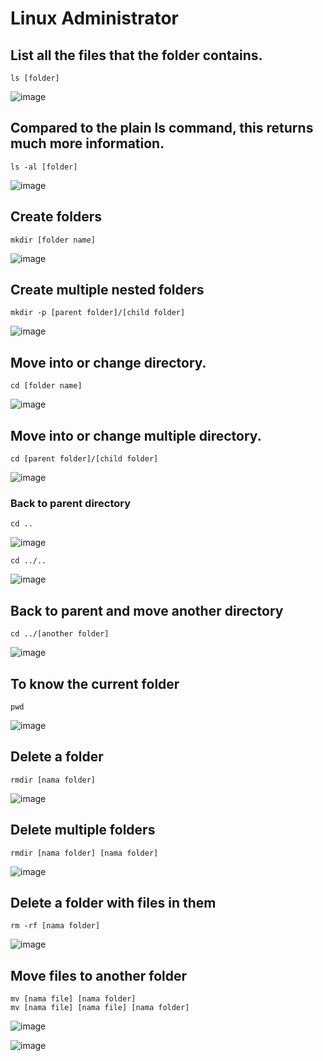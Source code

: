# Linux Administrator

## List all the files that the folder contains. 

```
ls [folder]
```

![image](https://github.com/user-attachments/assets/8fc8cc0a-0c09-474c-a469-2b515dcb79dc)

## Compared to the plain ls command, this returns much more information.

```
ls -al [folder]
```

![image](https://github.com/user-attachments/assets/8f3e4b2b-9a3f-4cc0-9478-d4e40567da3d)

## Create folders 

```
mkdir [folder name]
```

![image](https://github.com/user-attachments/assets/7d636afe-efba-4c88-8f0c-d6eb428b1624)

## Create multiple nested folders 

```
mkdir -p [parent folder]/[child folder]
```

![image](https://github.com/user-attachments/assets/3c58bdce-d1ef-4f2a-b060-876b2e5a75a6)

## Move into or change directory.

```
cd [folder name] 
```

![image](https://github.com/user-attachments/assets/2a146c75-3806-4281-aa67-4a0e59d7d710)

## Move into or change multiple directory.

```
cd [parent folder]/[child folder] 
```

![image](https://github.com/user-attachments/assets/3a816e64-c50c-4399-a70f-5c6ff76a96b1)

### Back to parent directory

```
cd ..
```

![image](https://github.com/user-attachments/assets/9ed4d415-e658-4367-9add-0d3a24142b6d)

```
cd ../..
```

![image](https://github.com/user-attachments/assets/85fb75ad-294b-4c36-976d-7d6142ef541a)

## Back to parent and move another directory 

```
cd ../[another folder]
```

![image](https://github.com/user-attachments/assets/a6dc5974-b4ba-4bdf-9cce-9b18df986c84)

## To know the current folder 

```
pwd
```

![image](https://github.com/user-attachments/assets/54ef0adf-18ed-472f-8f4a-564493bd0cab)

## Delete a folder

```
rmdir [nama folder]
```

![image](https://github.com/user-attachments/assets/df6d4347-afa9-4e12-ba69-20f191226cc6)

## Delete multiple folders

```
rmdir [nama folder] [nama folder]
```

![image](https://github.com/user-attachments/assets/8cd84420-c6bb-46d4-bad8-7bbee0724488)

## Delete a folder with files in them

```
rm -rf [nama folder]
```

![image](https://github.com/user-attachments/assets/32832362-9b94-499b-9b39-1f67085359fe)

## Move files to another folder 

```
mv [nama file] [nama folder]
mv [nama file] [nama file] [nama folder]
```

![image](https://github.com/user-attachments/assets/d4618bac-12a0-49ec-abde-052a1de57448)

![image](https://github.com/user-attachments/assets/11cf9303-b848-44a2-9954-2a71ac2459c3)


